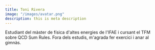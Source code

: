 ```yaml
---
title: Toni Rivera
image: "/images/avatar.png"
description: this is meta description
---
```


Estudiant del màster de física d'altes energies de l'IFAE i cursant el TFM sobre QCD Sum Rules. Fora dels estudis, m'agrada fer exercici i anar al gimnàs.
